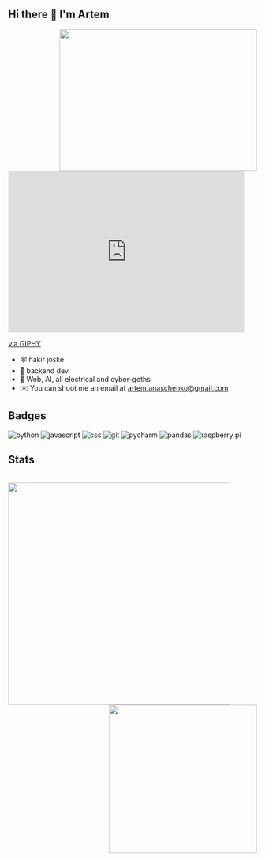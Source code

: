 ## Hi there 👋 I'm Artem
<img align="right" width="400" height="286" src="https://data.whicdn.com/images/335067218/original.gif">
<iframe src="https://giphy.com/embed/5i7umUqAOYYEw" width="480" height="327" frameBorder="0" class="giphy-embed" allowFullScreen></iframe><p><a href="https://giphy.com/gifs/firefly-dodgeball-wash-5i7umUqAOYYEw">via GIPHY</a></p>

- 🕸 hakir joske
- 💼 backend dev
- 🔭 Web, AI, all electrical and cyber-goths
- ✉️ You can shoot me an email at [artem.anaschenko@gmail.com](mailto:artem.anaschenko@gmail.com)

## Badges

![python](https://img.shields.io/badge/python%20-%2314354C.svg?&style=for-the-badge&logo=python&logoColor=white) ![javascript](https://img.shields.io/badge/javascript%20-%23323330.svg?&style=for-the-badge&logo=javascript&logoColor=%23F7DF1E) ![css](https://img.shields.io/badge/css%20-%231572B6.svg?&style=for-the-badge&logo=css3&logoColor=white) ![git](https://img.shields.io/badge/git%20-%23F05033.svg?&style=for-the-badge&logo=git&logoColor=white) ![pycharm](https://img.shields.io/badge/pycharm-%23000000.svg?&style=for-the-badge&logo=pycharm&logoColor=white)  ![pandas](https://img.shields.io/badge/pandas%20-%23150458.svg?&style=for-the-badge&logo=pandas&logoColor=white) ![raspberry pi](https://img.shields.io/badge/RASPBERRY%20PI-%23C51A4A.svg?&style=for-the-badge&logo=raspberry%20pi&logoColor=white) 

## Stats

<br>

<a href="https://github.com/anuraghazra/github-readme-stats">
  <img align="left" width="450" src="https://github-readme-stats.vercel.app/api?username=keshe4ka&show_icons=true&theme=buefy&cache_seconds=1800" />
</a>

<a href="https://github.com/anuraghazra/github-readme-stats">
  <img align="right" width="300" src="https://github-readme-stats.vercel.app/api/top-langs/?username=keshe4ka&show_icons=true&theme=buefy&layout=compact" />
</a>

<br clear="all" />
